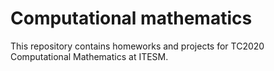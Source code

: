 # Computational mathematics
This repository contains homeworks and projects for TC2020 Computational Mathematics at ITESM.
